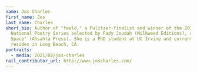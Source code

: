 ```yaml
---
name: Jos Charles
first_name: Jos
last_name: Charles
short_bio: Author of "feeld," a Pulitzer-finalist and winner of the 2017
  National Poetry Series selected by Fady Joudah (Milkweed Editions), and "Safe
  Space" (Ahsahta Press). She is a PhD student at UC Irvine and currently
  resides in Long Beach, CA.
portraits:
  - media: 2021/02/jos-charles
rail_contributor_url: http://www.joscharles.com/
---
```

